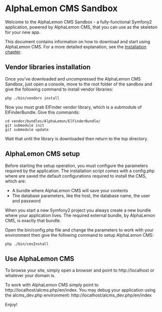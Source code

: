 AlphaLemon CMS Sandbox
========================

Welcome to the AlphaLemon CMS Sandbox - a fully-functional Symfony2  
application, powered by AlphaLemon CMS, that you can use as the skeleton 
for your new app. 

This document contains information on how to download and start using AlphaLemon CMS.
For a more detailed explanation, see the
[Installation chapter](http://http://alphalemon.com/how-to-install-alphalemon-cms).

Vendor libraries installation
-----------------------------

Once you've downloaded and uncompressed the AlphaLemon CMS Sandbox, just open a console, 
move to the root folder of the sandbox and give the following command to install vendor 
libraries:

    php ./bin/vendors install

Now you must grab ElFinder vendor library, which is a submodule of ElFinderBundle. Give
this commands:

    cd vendor/bundles/AlphaLemon/ElFinderBundle/
    git submodule init
    git submodule update

Wait that until the library is downloaded then return to the top directory. 

AlphaLemon CMS setup
--------------------

Before starting the setup operation, you must configure the parameters required by the application.
The installation script comes with a config.php where are saved the default configurations required 
to install the CMS, which are:

- A bundle where AlphaLemon CMS will save your contents
- The database parameters, like the host, the database name, the user and password

When you start a new Symfony2 project you always create a new bundle where your application lives. 
The required external bundle, by AlphaLemon CMS, is exactly that bundle.

Open the bin/config.php file and change the parameters to work with your environment then give the following 
command to setup AlphaLemon CMS: 

    php ./bin/cmsInstall

Use AlphaLemon CMS
------------------

To browse your site, simply open a browser and point to http://localhost or whatever your domain is.

To work with AlphaLemon CMS simply point to http://localhost/alcms.php/en/index. You may debug your
application using the alcms_dev.php environment: http://localhost/alcms_dev.php/en/index

Enjoy!
